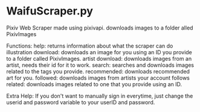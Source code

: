 # WaifuScraper.py
Pixiv Web Scraper made using pixivapi. 
downloads images to a folder alled PixivImages



Functions:
help: returns information about what the scraper can do
illustration download: downloads an image for you using an ID you provide to a folder called PixivImages.
artist download: downloads images from an artist, needs their id for it to work.
search: searches and downloads images related to the tags you provide. 
recommended: downloads recommended art for you.
followed: downloads images from artists your account follows
related: downloads images related to one that you provide using an ID.

Extra Help:
If you don't want to manually sign in everytime, just change the userid and password variable to your userID and password.
